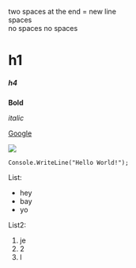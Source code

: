 two spaces at the end = new line  
spaces  
no spaces
no spaces
# h1

##### h4

**Bold** 

_italic_

[Google](https://google.com) 

![](https://upload.wikimedia.org/wikipedia/commons/thumb/b/b6/Image_created_with_a_mobile_phone.png/640px-Image_created_with_a_mobile_phone.png)


```
Console.WriteLine("Hello World!");
```

List:
* hey
* bay
* yo

List2:
1. je
2. 2
3. l

<!-- comment -->
